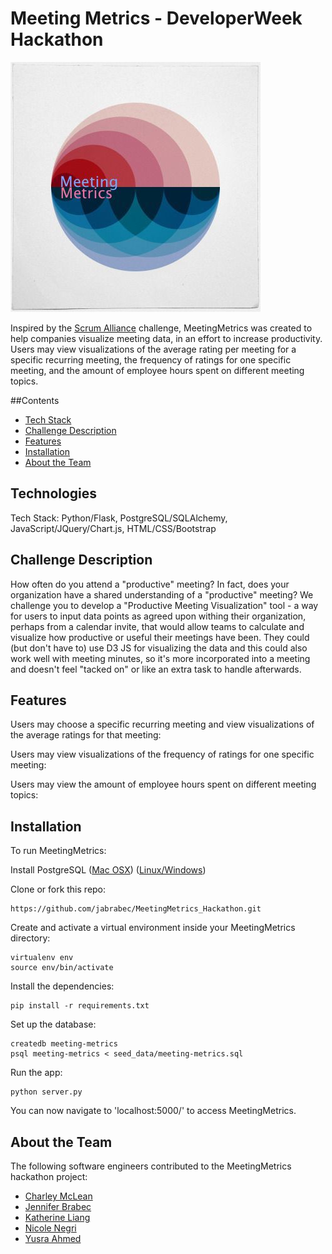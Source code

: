 # Meeting Metrics - DeveloperWeek Hackathon

![](https://github.com/jabrabec/MeetingMetrics_Hackathon/blob/master/static/logo.jpg?raw=true)

Inspired by the [Scrum Alliance](https://www.scrumalliance.org/) challenge, MeetingMetrics was created to help companies visualize meeting data, in an effort to increase productivity.  Users may view visualizations of the average rating per meeting for a specific recurring meeting, the frequency of ratings for one specific meeting, and the amount of employee hours spent on different meeting topics.

##Contents
* [Tech Stack](#technologies)
* [Challenge Description](#challenge)
* [Features](#features)
* [Installation](#install)
* [About the Team](#aboutteam)

## <a name="technologies"></a>Technologies
Tech Stack: Python/Flask, PostgreSQL/SQLAlchemy, JavaScript/JQuery/Chart.js, HTML/CSS/Bootstrap<br/>


## <a name="challenge"></a>Challenge Description
How often do you attend a "productive" meeting? In fact, does your organization have a shared understanding of a "productive" meeting? We challenge you to develop a "Productive Meeting Visualization" tool - a way for users to input data points as agreed upon withing their organization, perhaps from a calendar invite, that would allow teams to calculate and visualize how productive or useful their meetings have been. They could (but don't have to) use D3 JS for visualizing the data and this could also work well with meeting minutes, so it's more incorporated into a meeting and doesn't feel "tacked on" or like an extra task to handle afterwards.


## <a name="features"></a>Features

Users may choose a specific recurring meeting and view visualizations of the average ratings for that meeting:
![]()
![]()

Users may view visualizations of the frequency of ratings for one specific meeting:
![]()

Users may view the amount of employee hours spent on different meeting topics:
![]()


## <a name="install"></a>Installation

To run MeetingMetrics:

Install PostgreSQL ([Mac OSX](https://launchschool.com/blog/how-to-install-postgresql-on-a-mac)) ([Linux/Windows](http://www.w3resource.com/PostgreSQL/install-postgresql-on-linux-and-windows.php))

Clone or fork this repo:

```
https://github.com/jabrabec/MeetingMetrics_Hackathon.git
```

Create and activate a virtual environment inside your MeetingMetrics directory:

```
virtualenv env
source env/bin/activate
```

Install the dependencies:

```
pip install -r requirements.txt
```

Set up the database:

```
createdb meeting-metrics
psql meeting-metrics < seed_data/meeting-metrics.sql
```

Run the app:

```
python server.py
```

You can now navigate to 'localhost:5000/' to access MeetingMetrics.

## <a name="aboutteam"></a>About the Team
The following software engineers contributed to the MeetingMetrics hackathon project:
* [Charley McLean](https://www.linkedin.com/in/charley-mclean)
* [Jennifer Brabec](https://www.linkedin.com/in/jenniferbrabec)
* [Katherine Liang](https://www.linkedin.com/in/katliang)
* [Nicole Negri](https://www.linkedin.com/in/nicole-negri)
* [Yusra Ahmed](https://www.linkedin.com/in/yusraa)
